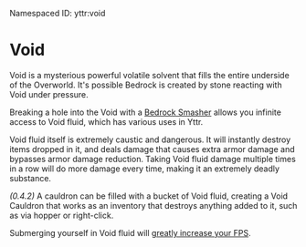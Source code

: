 <span class="aside">Namespaced ID: <span>yttr:void</span></span><br/>
# Void
Void is a mysterious powerful volatile solvent that fills the entire underside of the Overworld.
It's possible Bedrock is created by stone reacting with Void under pressure.

Breaking a hole into the Void with a [Bedrock Smasher](../bedrock_smasher) allows you infinite access
to Void fluid, which has various uses in Yttr.

Void fluid itself is extremely caustic and dangerous. It will instantly destroy items dropped in it,
and deals damage that causes extra armor damage and bypasses armor damage reduction. Taking Void
fluid damage multiple times in a row will do more damage every time, making it an extremely deadly
substance.

*(0.4.2)*
A cauldron can be filled with a bucket of Void fluid, creating a Void Cauldron that works as an
inventory that destroys anything added to it, such as via hopper or right-click.

Submerging yourself in Void fluid will [greatly increase your FPS](../img/fps.mp4).
